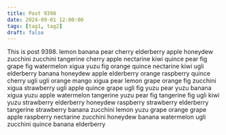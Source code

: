 ```yaml
---
title: Post 9398
date: 2024-09-01 12:00:00
tags: [tag1, tag2]
draft: false
---
```

This is post 9398.
lemon
banana
pear
cherry
elderberry
apple
honeydew
zucchini
zucchini
tangerine
cherry
apple
nectarine
kiwi
quince
pear
fig
grape
fig
watermelon
xigua
yuzu
fig
orange
quince
nectarine
kiwi
ugli
elderberry
banana
honeydew
apple
elderberry
orange
raspberry
quince
cherry
ugli
ugli
orange
mango
xigua
pear
lemon
grape
orange
fig
zucchini
xigua
strawberry
ugli
apple
quince
grape
ugli
fig
yuzu
pear
yuzu
banana
xigua
yuzu
apple
watermelon
tangerine
yuzu
pear
fig
tangerine
fig
ugli
kiwi
yuzu
strawberry
elderberry
honeydew
raspberry
strawberry
elderberry
tangerine
strawberry
banana
zucchini
lemon
yuzu
grape
orange
grape
apple
raspberry
nectarine
zucchini
honeydew
banana
watermelon
ugli
zucchini
quince
banana
elderberry
